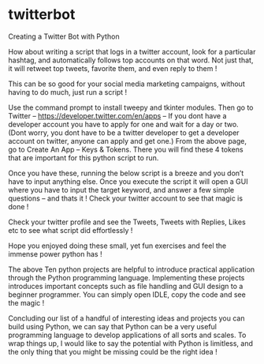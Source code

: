 # twitterbot
Creating a Twitter Bot with Python

How about writing a script that logs in a twitter account, look for a particular hashtag, and automatically follows top accounts on that word. Not just that, it will retweet top tweets, favorite them, and even reply to them !

This can be so good for your social media marketing campaigns, without having to do much, just run a script !

Use the command prompt to install tweepy and tkinter modules. Then go to Twitter – https://developer.twitter.com/en/apps – If you dont have a developer account you have to apply for one and wait for a day or two. (Dont worry, you dont have to be a twitter developer to get a developer account on twitter, anyone can apply and get one.) From the above page, go to Create An App – Keys & Tokens. There you will find these 4 tokens that are important for this python script to run.

Once you have these, running the below script is a breeze and you don’t have to input anything else. Once you execute the script it will open a GUI where you have to input the target keyword, and answer a few simple questions – and thats it ! Check your twitter account to see that magic is done !

Check your twitter profile and see the Tweets, Tweets with Replies, Likes etc to see what script did effortlessly !

Hope you enjoyed doing these small, yet fun exercises and feel the immense power python has !

The above Ten python projects are helpful to introduce practical application through the Python programming language. Implementing these projects introduces important concepts such as file handling and GUI design to a beginner programmer. You can simply open IDLE, copy the code and see the magic !

Concluding our list of a handful of interesting ideas and projects you can build using Python, we can say that Python can be a very useful programming language to develop applications of all sorts and scales. To wrap things up, I would like to say the potential with Python is limitless, and the only thing that you might be missing could be the right idea !
